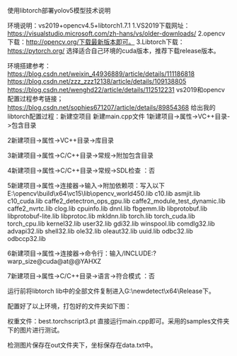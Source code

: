 使用libtorch部署yolov5模型技术说明

环境说明：vs2019+opencv4.5+libtorch1.7.1
1.VS2019下载网址：https://visualstudio.microsoft.com/zh-hans/vs/older-downloads/
2.opencv下载：http://opencv.org/下载最新版本即可。
3.Libtorch下载：https://pytorch.org/ 选择适合自己环境的cuda版本，推荐下载release版本。

环境搭建参考：https://blog.csdn.net/weixin_44936889/article/details/111186818
https://blog.csdn.net/zzz_zzz12138/article/details/109138805
https://blog.csdn.net/wenghd22/article/details/112512231
vs2019和opencv配置过程参考链接；
https://blog.csdn.net/sophies671207/article/details/89854368
给出我的libtorch配置过程：新建空项目 新建main.cpp文件
1新建项目->属性->VC++目录->包含目录

2新建项目->属性->VC++目录->库目录


3新建项目->属性->C/C++目录->常规->附加包含目录

4新建项目->属性->C/C++目录->常规->SDL检查 ：否

5新建项目->属性->连接器->输入->附加依赖项：写入以下
E:\opencv\build\x64\vc15\lib\opencv_world450.lib
c10.lib
asmjit.lib
c10_cuda.lib
caffe2_detectron_ops_gpu.lib
caffe2_module_test_dynamic.lib
caffe2_nvrtc.lib
clog.lib
cpuinfo.lib
dnnl.lib
fbgemm.lib
libprotobuf.lib
libprotobuf-lite.lib
libprotoc.lib
mkldnn.lib
torch.lib
torch_cuda.lib
torch_cpu.lib
kernel32.lib
user32.lib
gdi32.lib
winspool.lib
comdlg32.lib
advapi32.lib
shell32.lib
ole32.lib
oleaut32.lib
uuid.lib
odbc32.lib
odbccp32.lib

6新建项目->属性->连接器->命令行：输入/INCLUDE:?warp_size@cuda@at@@YAHXZ

7新建项目->属性->C/C++目录->语言->符合模式 ：否

运行前将libtorch lib中的全部文件复制进入G:\newdetect\x64\Release下。

配置好了以上环境，打包好的文件夹如下图：

权重文件：best.torchscript3.pt  直接运行main.cpp即可。采用的samples文件夹下的图片进行测试。

检测图片保存在out文件夹下，坐标保存在data.txt中。

